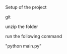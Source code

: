 Setup of the project

git <repo-url>

unzip the folder

run the following command

"python main.py"
